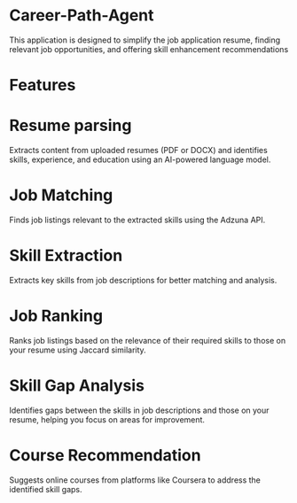 # Career-Path-Agent
This application is designed to simplify the job application resume, finding relevant job opportunities, and offering skill enhancement recommendations

# Features
# Resume parsing
Extracts content from uploaded resumes (PDF or DOCX) and identifies skills, experience, and education using an AI-powered language model.
# Job Matching
Finds job listings relevant to the extracted skills using the Adzuna API.
# Skill Extraction
Extracts key skills from job descriptions for better matching and analysis.
# Job Ranking
Ranks job listings based on the relevance of their required skills to those on your resume using Jaccard similarity.
# Skill Gap Analysis
Identifies gaps between the skills in job descriptions and those on your resume, helping you focus on areas for improvement.
# Course Recommendation
Suggests online courses from platforms like Coursera to address the identified skill gaps.
